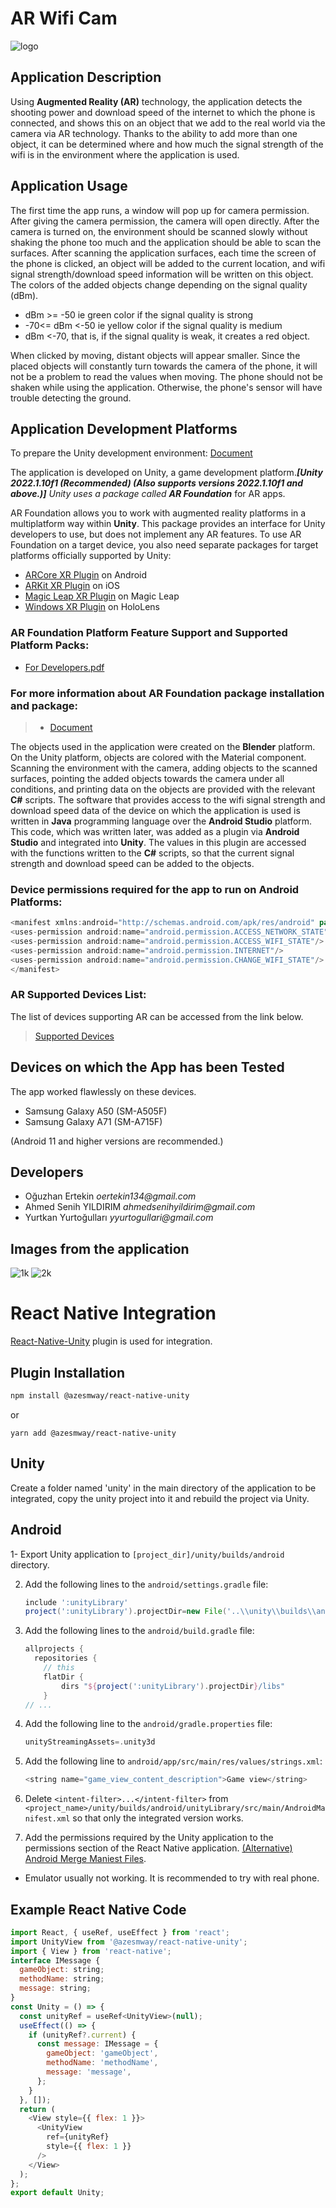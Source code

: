 # AR Wifi Cam

![logo](https://user-images.githubusercontent.com/68961575/183023181-95774d0c-1382-4119-9fff-cfc5191e6c3c.png)

## Application Description

Using **Augmented Reality (AR)** technology, the application detects the shooting power and download speed of the internet to which the phone is connected, and shows this on an object that we add to the real world via the camera via AR technology. Thanks to the ability to add more than one object, it can be determined where and how much the signal strength of the wifi is in the environment where the application is used.

## Application Usage

The first time the app runs, a window will pop up for camera permission. After giving the camera permission, the camera will open directly. After the camera is turned on, the environment should be scanned slowly without shaking the phone too much and the application should be able to scan the surfaces. After scanning the application surfaces, each time the screen of the phone is clicked, an object will be added to the current location, and wifi signal strength/download speed information will be written on this object. The colors of the added objects change depending on the signal quality (dBm).
* dBm >= -50 ie green color if the signal quality is strong
* -70<= dBm <-50 ie yellow color if the signal quality is medium
* dBm <-70, that is, if the signal quality is weak, it creates a red object.

When clicked by moving, distant objects will appear smaller. Since the placed objects will constantly turn towards the camera of the phone, it will not be a problem to read the values when moving. The phone should not be shaken while using the application. Otherwise, the phone's sensor will have trouble detecting the ground.

## Application Development Platforms
To prepare the Unity development environment:
[Document](https://github.com/oguzhanertekin/AR-Wifi-Cam/files/9394810/install.pdf)



The application is developed on Unity, a game development platform._**[Unity 2022.1.10f1 (Recommended) (Also supports versions 2022.1.10f1 and above.)]** Unity uses a package called **AR Foundation**_ for AR apps.


AR Foundation allows you to work with augmented reality platforms in a multiplatform way within **Unity**. This package provides an interface for Unity developers to use, but does not implement any AR features. To use AR Foundation on a target device, you also need separate packages for target platforms officially supported by Unity:
* [ARCore XR Plugin](https://docs.unity3d.com/Packages/com.unity.xr.arcore@4.1/manual/index.html) on Android
* [ARKit XR Plugin](https://docs.unity3d.com/Packages/com.unity.xr.arkit@4.1/manual/index.html) on iOS
* [Magic Leap XR Plugin](https://docs.unity3d.com/Packages/com.unity.xr.magicleap@6.0/manual/index.html) on Magic Leap
* [Windows XR Plugin](https://docs.unity3d.com/Packages/com.unity.xr.windowsmr@4.0/manual/index.html) on HoloLens
    


### **AR Foundation** Platform Feature Support and Supported Platform Packs:
* [For Developers.pdf](https://github.com/oguzhanertekin/AR-Wifi-Cam/files/9394817/ForDevelopers.pdf)


### For more information about AR Foundation package installation and package:
>* [Document](https://docs.unity3d.com/Packages/com.unity.xr.arfoundation@4.1/manual/index.html)

The objects used in the application were created on the **Blender** platform. On the Unity platform, objects are colored with the Material component.
Scanning the environment with the camera, adding objects to the scanned surfaces, pointing the added objects towards the camera under all conditions, and printing data on the objects are provided with the relevant **C#** scripts. The software that provides access to the wifi signal strength and download speed data of the device on which the application is used is written in **Java** programming language over the **Android Studio** platform. This code, which was written later, was added as a plugin via **Android Studio** and integrated into **Unity**. The values in this plugin are accessed with the functions written to the **C#** scripts, so that the current signal strength and download speed can be added to the objects.

### Device permissions required for the app to run on Android Platforms:

```java
<manifest xmlns:android="http://schemas.android.com/apk/res/android" package="com.example.wifiplugin">
<uses-permission android:name="android.permission.ACCESS_NETWORK_STATE"/>
<uses-permission android:name="android.permission.ACCESS_WIFI_STATE"/>
<uses-permission android:name="android.permission.INTERNET"/>
<uses-permission android:name="android.permission.CHANGE_WIFI_STATE"/>
</manifest>
```

### AR Supported Devices List:

The list of devices supporting AR can be accessed from the link below.
>[Supported Devices](https://developers.google.com/ar/devices)



## Devices on which the App has been Tested
The app worked flawlessly on these devices.
* Samsung Galaxy A50 (SM-A505F)
* Samsung Galaxy A71 (SM-A715F)

(Android 11 and higher versions are recommended.)

## Developers
* Oğuzhan Ertekin _oertekin134@gmail.com_
* Ahmed Senih YILDIRIM _ahmedsenihyildirim@gmail.com_
* Yurtkan Yurtoğulları _yyurtogullari@gmail.com_

## Images from the application

![1k](https://user-images.githubusercontent.com/68961575/183061368-6923a3e1-4d6a-4b08-b5e5-0429e3303ad2.png) ![2k](https://user-images.githubusercontent.com/68961575/183061603-7df1604b-0100-42d4-a3dc-7b37685a3864.png)

# React Native Integration
[React-Native-Unity](https://github.com/azesmway/react-native-unity) plugin is used for integration.

## Plugin Installation
```sh
npm install @azesmway/react-native-unity
```
or
```
yarn add @azesmway/react-native-unity
```

## Unity
Create a folder named 'unity' in the main directory of the application to be integrated, copy the unity project into it and rebuild the project via Unity.

## Android

  1- Export Unity application to `[project_dir]/unity/builds/android` directory.

2. Add the following lines to the `android/settings.gradle` file:
    ```gradle
    include ':unityLibrary'
    project(':unityLibrary').projectDir=new File('..\\unity\\builds\\android\\unityLibrary')
    ```
    
3. Add the following lines to the `android/build.gradle` file:
    ```gradle
    allprojects {
      repositories {
        // this
        flatDir {
            dirs "${project(':unityLibrary').projectDir}/libs"
        }
    // ...
    ```
    
4. Add the following line to the `android/gradle.properties` file:
    ```gradle
    unityStreamingAssets=.unity3d
    ```
5. Add the following line to ``android/app/src/main/res/values/strings.xml``:
    ```javascript
    <string name="game_view_content_description">Game view</string>
    ```
    
6. Delete `<intent-filter>...</intent-filter>` from ``<project_name>/unity/builds/android/unityLibrary/src/main/AndroidManifest.xml`` so that only the integrated version works.

7. Add the permissions required by the Unity application to the permissions section of the React Native application. [(Alternative) Android Merge Maniest Files](https://developer.android.com/studio/build/manage-manifests#merge_priorities).

- Emulator usually not working. It is recommended to try with real phone.

## Example React Native Code
```js
import React, { useRef, useEffect } from 'react';
import UnityView from '@azesmway/react-native-unity';
import { View } from 'react-native';
interface IMessage {
  gameObject: string;
  methodName: string;
  message: string;
}
const Unity = () => {
  const unityRef = useRef<UnityView>(null);
  useEffect(() => {
    if (unityRef?.current) {
      const message: IMessage = {
        gameObject: 'gameObject',
        methodName: 'methodName',
        message: 'message',
      };
    }
  }, []);
  return (
    <View style={{ flex: 1 }}>
      <UnityView
        ref={unityRef}
        style={{ flex: 1 }}
      />
    </View>
  );
};
export default Unity;
```

